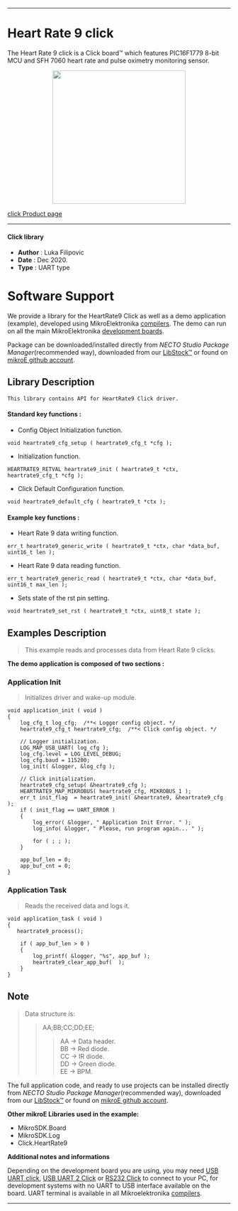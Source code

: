 
---
# Heart Rate 9 click

The Heart Rate 9 click is a Click board™ which features PIC16F1779 8-bit MCU and SFH 7060 heart rate and pulse oximetry monitoring sensor.

<p align="center">
  <img src="https://download.mikroe.com/images/click_for_ide/heartrate9_click.png" height=300px>
</p>

[click Product page](https://www.mikroe.com/heart-rate-9-click)

---


#### Click library

- **Author**        : Luka Filipovic
- **Date**          : Dec 2020.
- **Type**          : UART type


# Software Support

We provide a library for the HeartRate9 Click
as well as a demo application (example), developed using MikroElektronika
[compilers](https://www.mikroe.com/necto-studio).
The demo can run on all the main MikroElektronika [development boards](https://www.mikroe.com/development-boards).

Package can be downloaded/installed directly from *NECTO Studio Package Manager*(recommended way), downloaded from our [LibStock&trade;](https://libstock.mikroe.com) or found on [mikroE github account](https://github.com/MikroElektronika/mikrosdk_click_v2/tree/master/clicks).

## Library Description

```
This library contains API for HeartRate9 Click driver.
```

#### Standard key functions :

- Config Object Initialization function.
```
void heartrate9_cfg_setup ( heartrate9_cfg_t *cfg );
```

- Initialization function.
```
HEARTRATE9_RETVAL heartrate9_init ( heartrate9_t *ctx, heartrate9_cfg_t *cfg );
```

- Click Default Configuration function.
```
void heartrate9_default_cfg ( heartrate9_t *ctx );
```

#### Example key functions :

- Heart Rate 9 data writing function.
```
err_t heartrate9_generic_write ( heartrate9_t *ctx, char *data_buf, uint16_t len );
```

- Heart Rate 9 data reading function.
```
err_t heartrate9_generic_read ( heartrate9_t *ctx, char *data_buf, uint16_t max_len );
```

- Sets state of the rst pin setting.
```
void heartrate9_set_rst ( heartrate9_t *ctx, uint8_t state );
```

## Examples Description

> This example reads and processes data from Heart Rate 9 clicks.

**The demo application is composed of two sections :**

### Application Init

> Initializes driver and wake-up module.

```
void application_init ( void ) 
{
    log_cfg_t log_cfg;  /**< Logger config object. */
    heartrate9_cfg_t heartrate9_cfg;  /**< Click config object. */

    // Logger initialization.
    LOG_MAP_USB_UART( log_cfg );
    log_cfg.level = LOG_LEVEL_DEBUG;
    log_cfg.baud = 115200;
    log_init( &logger, &log_cfg );

    // Click initialization.
    heartrate9_cfg_setup( &heartrate9_cfg );
    HEARTRATE9_MAP_MIKROBUS( heartrate9_cfg, MIKROBUS_1 );
    err_t init_flag  = heartrate9_init( &heartrate9, &heartrate9_cfg );
    if ( init_flag == UART_ERROR ) 
    {
        log_error( &logger, " Application Init Error. " );
        log_info( &logger, " Please, run program again... " );

        for ( ; ; );
    }

    app_buf_len = 0;
    app_buf_cnt = 0;
}

```

### Application Task

> Reads the received data and logs it.

```
void application_task ( void )
{
   heartrate9_process();

    if ( app_buf_len > 0 )
    {
        log_printf( &logger, "%s", app_buf );
        heartrate9_clear_app_buf(  );
    }
}

```

## Note

> Data structure is:
>>AA;BB;CC;DD;EE;
>>>AA -> Data header.\
BB -> Red diode.\
CC -> IR diode.\
DD -> Green diode.\
EE -> BPM.

The full application code, and ready to use projects can be installed directly from *NECTO Studio Package Manager*(recommended way), downloaded from our [LibStock&trade;](https://libstock.mikroe.com) or found on [mikroE github account](https://github.com/MikroElektronika/mikrosdk_click_v2/tree/master/clicks).

**Other mikroE Libraries used in the example:**

- MikroSDK.Board
- MikroSDK.Log
- Click.HeartRate9

**Additional notes and informations**

Depending on the development board you are using, you may need
[USB UART click](https://www.mikroe.com/usb-uart-click),
[USB UART 2 Click](https://www.mikroe.com/usb-uart-2-click) or
[RS232 Click](https://www.mikroe.com/rs232-click) to connect to your PC, for
development systems with no UART to USB interface available on the board. UART
terminal is available in all Mikroelektronika
[compilers](https://shop.mikroe.com/compilers).

---
